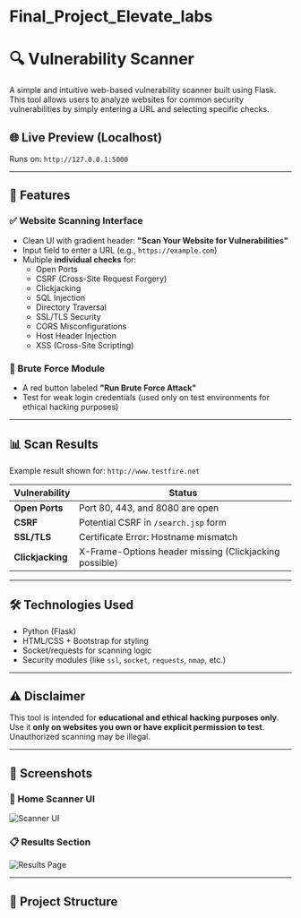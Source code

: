 # Final_Project_Elevate_labs
# 🔍 Vulnerability Scanner

A simple and intuitive web-based vulnerability scanner built using Flask. This tool allows users to analyze websites for common security vulnerabilities by simply entering a URL and selecting specific checks.

## 🌐 Live Preview (Localhost)
Runs on: `http://127.0.0.1:5000`

---

## 🚀 Features

### ✅ Website Scanning Interface
- Clean UI with gradient header: **"Scan Your Website for Vulnerabilities"**
- Input field to enter a URL (e.g., `https://example.com`)
- Multiple **individual checks** for:
  - Open Ports
  - CSRF (Cross-Site Request Forgery)
  - Clickjacking
  - SQL Injection
  - Directory Traversal
  - SSL/TLS Security
  - CORS Misconfigurations
  - Host Header Injection
  - XSS (Cross-Site Scripting)

### 🔐 Brute Force Module
- A red button labeled **"Run Brute Force Attack"**
- Test for weak login credentials (used only on test environments for ethical hacking purposes)

---

## 📊 Scan Results

Example result shown for: `http://www.testfire.net`

| Vulnerability             | Status                                                                 |
|--------------------------|------------------------------------------------------------------------|
| **Open Ports**           | Port 80, 443, and 8080 are open                                        |
| **CSRF**                 | Potential CSRF in `/search.jsp` form                                   |
| **SSL/TLS**              | Certificate Error: Hostname mismatch                                   |
| **Clickjacking**         | X-Frame-Options header missing (Clickjacking possible)                 |

---

## 🛠️ Technologies Used
- Python (Flask)
- HTML/CSS + Bootstrap for styling
- Socket/requests for scanning logic
- Security modules (like `ssl`, `socket`, `requests`, `nmap`, etc.)

---

## ⚠️ Disclaimer
This tool is intended for **educational and ethical hacking purposes only**. Use it **only on websites you own or have explicit permission to test**. Unauthorized scanning may be illegal.

---

## 📸 Screenshots

### 🔎 Home Scanner UI
![Scanner UI](./screenshots/1png)

### 📋 Results Section
![Results Page](./screenshots/2.png)

---

## 📂 Project Structure
